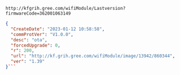 `http://kfgrih.gree.com/wifiModule/Lastversion?firmwareCode=362001063149`

```json
{
  "CreateDate": "2023-01-12 10:58:58",
  "commProtVer": "V1.0.0",
  "desc": "ota",
  "forcedUpgrade": 0,
  "r": 200,
  "url": "http://kf.grih.gree.com/wifiModule/image/13942/860344",
  "ver": "1.39"
}```